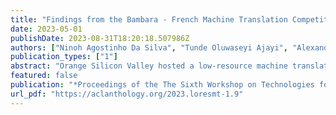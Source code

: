 ```yaml
---
title: "Findings from the Bambara - French Machine Translation Competition (BFMT 2023)"
date: 2023-05-01
publishDate: 2023-08-31T18:20:18.507986Z
authors: ["Ninoh Agostinho Da Silva", "Tunde Oluwaseyi Ajayi", "Alexander Antonov", "Panga Azazia Kamate", "Moussa Coulibaly", "Mason Del Rio", "Yacouba Diarra", "Sebastian Diarra", "Chris Emezue", "Joel Hamilcaro", "Christopher M. Homan", "Alexander Most", "Joseph Mwatukange", "Peter Ohue", "Michael Pham", "Abdoulaye Sako", "Sokhar Samb", "Yaya Sy", "Tharindu Cyril Weerasooriya", "Yacine Zahidi", "Sarah Luger"]
publication_types: ["1"]
abstract: "Orange Silicon Valley hosted a low-resource machine translation (MT) competition with monetary prizes. The goals of the competition were to raise awareness of the challenges in the low-resource MT domain, improve MT algorithms and data strategies, and support MT expertise development in the regions where people speak Bambara and other low-resource languages. The participants built Bambara to French and French to Bambara machine translation systems using data provided by the organizers and additional data resources shared amongst the competitors. This paper details each team′s different approaches and motivation for ongoing work in Bambara and the broader low-resource machine translation domain."
featured: false
publication: "*Proceedings of the The Sixth Workshop on Technologies for Machine Translation of Low-Resource Languages (LoResMT 2023)*"
url_pdf: "https://aclanthology.org/2023.loresmt-1.9"
---
```


